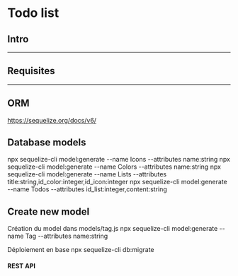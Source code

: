 # Todo list 

## Intro


---

## Requisites

---

## ORM

https://sequelize.org/docs/v6/

## Database models


npx sequelize-cli model:generate --name Icons --attributes name:string
npx sequelize-cli model:generate --name Colors --attributes name:string
npx sequelize-cli model:generate --name Lists --attributes title:string,id_color:integer,id_icon:integer
npx sequelize-cli model:generate --name Todos --attributes id_list:integer,content:string

## Create new model

Création du model dans models/tag.js
npx sequelize-cli model:generate --name Tag --attributes name:string

Déploiement en base
npx sequelize-cli db:migrate


#### REST API